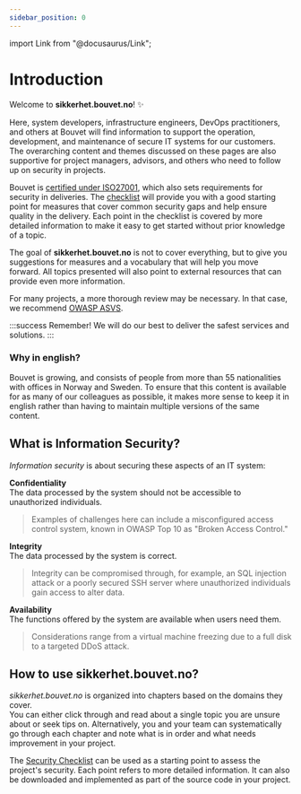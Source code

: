 ```yaml
---
sidebar_position: 0
---
```

import Link from "@docusaurus/Link";

# Introduction

Welcome to __sikkerhet.bouvet.no__! :sparkles:

Here, system developers, infrastructure engineers, DevOps practitioners, and others at Bouvet will find information to support the operation, development, and maintenance of secure IT systems for our customers. The overarching content and themes discussed on these pages are also supportive for project managers, advisors, and others who need to follow up on security in projects.

Bouvet is [certified under ISO27001](https://www.bouvet.no/om-bouvet/vare-iso-sertifiseringer), which also sets requirements for security in deliveries. The [checklist](checklist) will provide you with a good starting point for measures that cover common security gaps and help ensure quality in the delivery. Each point in the checklist is covered by more detailed information to make it easy to get started without prior knowledge of a topic.

The goal of __sikkerhet.bouvet.no__ is not to cover everything, but to give you suggestions for measures and a vocabulary that will help you move forward. All topics presented will also point to external resources that can provide even more information.

For many projects, a more thorough review may be necessary. In that case, we recommend [OWASP ASVS](https://owasp.org/www-project-application-security-verification-standard/).

:::success Remember!
We will do our best to deliver the safest services and solutions.
:::

### Why in english?
Bouvet is growing, and consists of people from more than 55 nationalities with offices in Norway and Sweden. To ensure that this content is available for as many of our colleagues as possible, it makes more sense to keep it in english rather than having to maintain multiple versions of the same content. 

## What is Information Security?

_Information security_ is about securing these aspects of an IT system:

__Confidentiality__  
The data processed by the system should not be accessible to unauthorized individuals.
> Examples of challenges here can include a misconfigured access control system, known in OWASP Top 10 as "Broken Access Control."

__Integrity__  
The data processed by the system is correct.
> Integrity can be compromised through, for example, an SQL injection attack or a poorly secured SSH server where unauthorized individuals gain access to alter data.

__Availability__  
The functions offered by the system are available when users need them.
> Considerations range from a virtual machine freezing due to a full disk to a targeted DDoS attack.

## How to use sikkerhet.bouvet.no?

_sikkerhet.bouvet.no_ is organized into chapters based on the domains they cover.  
You can either click through and read about a single topic you are unsure about or seek tips on. Alternatively, you and your team can systematically go through each chapter and note what is in order and what needs improvement in your project.

The [Security Checklist](checklist) can be used as a starting point to assess the project's security. Each point refers to more detailed information. It can also be downloaded and implemented as part of the source code in your project.
